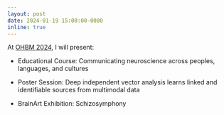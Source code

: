 ```yaml
---
layout: post
date: 2024-01-19 15:00:00-0000
inline: true
---
```


At [OHBM 2024](https://www.humanbrainmapping.org/i4a/pages/index.cfm?pageid=4229), I will present: 

- Educational Course: Communicating neuroscience across peoples, languages, and cultures

- Poster Session: Deep independent vector analysis learns linked and identifiable sources from multimodal data

- BrainArt Exhibition: Schizosymphony